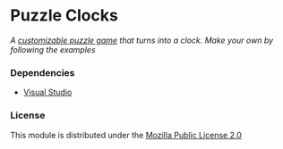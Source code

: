 
# Puzzle Clocks
*A [customizable puzzle game](https://www.microsoft.com/en-us/store/games/puzzle-clocks-canada/9wzdncrdxw00) that turns into a clock. Make your own by following the examples*

### Dependencies

- [Visual Studio](https://www.visualstudio.com/en-us/downloads/download-visual-studio-vs.aspx)

### License

This module is distributed under the [Mozilla Public License 2.0](https://www.mozilla.org/en-US/MPL/2.0/)
